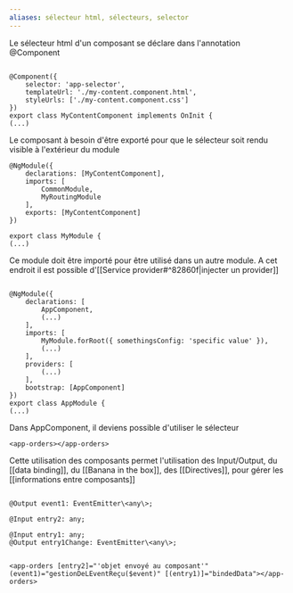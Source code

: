 ```yaml
---
aliases: sélecteur html, sélecteurs, selector
---
```


Le sélecteur html d'un composant se déclare dans l'annotation @Component


```  

@Component({
	selector: 'app-selector',
	templateUrl: './my-content.component.html',
	styleUrls: ['./my-content.component.css']
})
export class MyContentComponent implements OnInit {
(...)
```

Le composant à besoin d'être exporté pour que le sélecteur soit rendu visible à l'extérieur du module

```  
@NgModule({
	declarations: [MyContentComponent],
	imports: [
		CommonModule,
		MyRoutingModule
	],
	exports: [MyContentComponent]
})

export class MyModule {
(...)
```


Ce module doit être importé pour être utilisé dans un autre module.
A cet endroit il est possible d'[[Service provider#^82860f|injecter un provider]]

```
  
@NgModule({
	declarations: [
		AppComponent,
		(...)
	],
	imports: [
		MyModule.forRoot({ somethingsConfig: 'specific value' }),
		(...)
	],
	providers: [
		(...)
	],
	bootstrap: [AppComponent]
})
export class AppModule {
(...)

```

Dans AppComponent, il deviens possible d'utiliser le sélecteur

``` 
<app-orders></app-orders>
```

Cette utilisation des composants permet l'utilisation des Input/Output, du [[data binding]], du [[Banana in the box]], des [[Directives]], pour gérer les [[informations entre composants]]

``` 

@Output event1: EventEmitter\<any\>;

@Input entry2: any;

@Input entry1: any;
@Output entry1Change: EventEmitter\<any\>;


``` 


``` 
<app-orders [entry2]="'objet envoyé au composant'" (event1)="gestionDeLEventReçu($event)" [(entry1)]="bindedData"></app-orders>
```